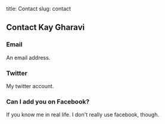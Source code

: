title: Contact
slug: contact

## Contact Kay Gharavi

### Email

An email address.

### Twitter

My twitter account.

### Can I add you on Facebook?

If you know me in real life. I don't really use facebook, though.
